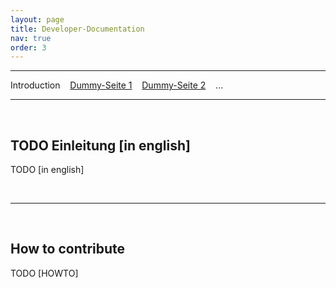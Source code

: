 ```yaml
---
layout: page
title: Developer-Documentation
nav: true
order: 3
---
```

---
Introduction &nbsp;&nbsp; [Dummy-Seite 1](developerdocumentation/dummy1.html) &nbsp;&nbsp; [Dummy-Seite 2](developerdocumentation/dummy2.html) &nbsp;&nbsp; ...

---
&nbsp;

## TODO Einleitung [in english]
TODO [in english]

&nbsp;

---
&nbsp;
## How to contribute
TODO [HOWTO]
